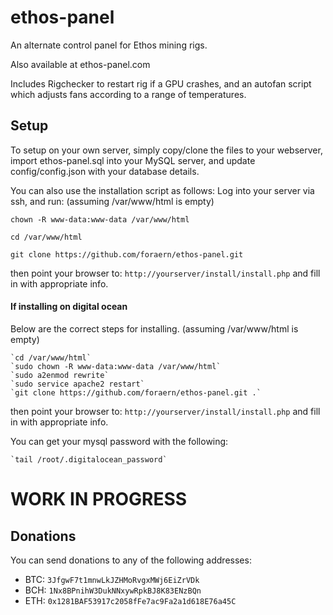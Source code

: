 # ethos-panel

An alternate control panel for Ethos mining rigs.

Also available at ethos-panel.com

Includes Rigchecker to restart rig if a GPU crashes, and an autofan script which adjusts fans according to a range of temperatures.

## Setup

To setup on your own server, simply copy/clone the files to your webserver, import ethos-panel.sql into your MySQL server, and update config/config.json with your database details.

You can also use the installation script as follows:
Log into your server via ssh, and run:
(assuming /var/www/html is empty)

`chown -R www-data:www-data /var/www/html`

`cd /var/www/html`

`git clone https://github.com/foraern/ethos-panel.git`

then point your browser to: `http://yourserver/install/install.php` and fill in with appropriate info.


#### If installing on digital ocean

Below are the correct steps for installing.
(assuming /var/www/html is empty)

    `cd /var/www/html`
    `sudo chown -R www-data:www-data /var/www/html`
    `sudo a2enmod rewrite`
    `sudo service apache2 restart`
    `git clone https://github.com/foraern/ethos-panel.git .`

then point your browser to: `http://yourserver/install/install.php` and fill in with appropriate info.

You can get your mysql password with the following:

    `tail /root/.digitalocean_password`


# WORK IN PROGRESS


## Donations

You can send donations to any of the following addresses:

* BTC: `3JfgwF7t1mnwLkJZHMoRvgxMWj6EiZrVDk`
* BCH: `1Nx8BPnihW3DukNNxywRpkBJ8K83ENzBQn`
* ETH: `0x1281BAF53917c2058fFe7ac9Fa2a1d618E76a45C`

